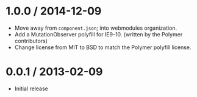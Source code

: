 
1.0.0 / 2014-12-09
==================

  * Move away from `component.json`; into webmodules organization.
  * Add a MutationObserver polyfill for IE9-10. (written by the Polymer contributors)
  * Change license from MIT to BSD to match the Polymer polyfill license.

0.0.1 / 2013-02-09
==================

  * Initial release

